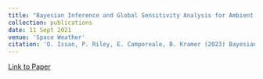 ```yaml
---
title: "Bayesian Inference and Global Sensitivity Analysis for Ambient Solar Wind Prediction"
collection: publications
date: 11 Sept 2021
venue: 'Space Weather'
citation: 'O. Issan, P. Riley, E. Camporeale, B. Kramer (2023) Bayesian Inference and Global Sensitivity Analysis for Ambient Solar Wind Prediction. Space Weather, 21, e2023SW003555. doi: 10.1029/2023SW003555'
---
```


[Link to Paper](https://agupubs.onlinelibrary.wiley.com/doi/10.1029/2023SW003555)

